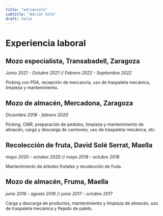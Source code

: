 ```yaml
---
title: "adriansole"
subtitle: "Adrián Solé"
draft: false
---
```


# Experiencia laboral

## Mozo especialista, Transabadell, Zaragoza
*Junio 2021 - Octubre 2021* //
*Febrero 2022 - Septiembre 2022*

Picking con PDA, recepción de mercancía, uso de traspaleta mecánica, limpieza y mantenimiento.

## Mozo de almacén, Mercadona, Zaragoza
*Diciembre 2018 - febrero 2020*

Picking, CMR, preparación de pedidos, limpieza y mantenimiento de almacén, carga y descarga de camiones, uso de traspaleta mecánica, etc.

## Recolección de fruta, David Solé Serrat, Maella
*mayo 2020 - octubre 2020* //
*mayo 2018 - octubre 2018*

Mantenimiento de árboles frutales y recolección de fruta.

## Mozo de almacén, Fruma, Maella
*junio 2016 - agosto 2016* //
*junio 2017 - octubre 2017*

Carga y descarga de productos, mantenimiento y limpieza de almacén, uso de traspaleta mecánica y
flejado de palets.